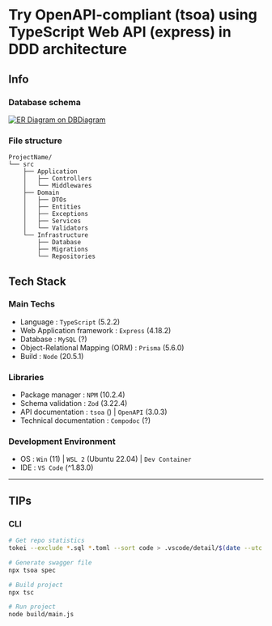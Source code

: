 # Try OpenAPI-compliant (tsoa) using TypeScript Web API (express) in DDD architecture

## Info

### Database schema

[![ER Diagram on DBDiagram](src/database/docs/erd.png)](https://dbdiagram.io/)

### File structure

```dir
ProjectName/
└── src
	├── Application
	│	├── Controllers
	│	└── Middlewares
	├── Domain
	│	├── DTOs
	│	├── Entities
	│	├── Exceptions
	│	├── Services
	│	└── Validators
	└── Infrastructure
	 	├── Database
	 	├── Migrations
	 	└── Repositories
```

## Tech Stack

### Main Techs

-   Language : `TypeScript` (5.2.2)
-   Web Application framework : `Express` (4.18.2)
-   Database : `MySQL` (?)
-   Object-Relational Mapping (ORM) : `Prisma` (5.6.0)
-   Build : `Node` (20.5.1)

### Libraries

-   Package manager : `NPM` (10.2.4)
-   Schema validation : `Zod` (3.22.4)
-   API documentation : `tsoa` () | `OpenAPI` (3.0.3)
-   Technical documentation : `Compodoc` (?)

### Development Environment

-   OS : `Win` (11) | `WSL 2` (Ubuntu 22.04) | `Dev Container`
-   IDE : `VS Code` (^1.83.0)

---

## TIPs

### CLI

```bash
# Get repo statistics
tokei --exclude *.sql *.toml --sort code > .vscode/detail/$(date --utc +%FT%TZ)
```

```bash
# Generate swagger file
npx tsoa spec
```

```bash
# Build project
npx tsc
```

```bash
# Run project
node build/main.js
```

